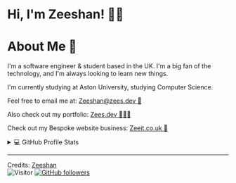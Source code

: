   <h1>Hi, I'm Zeeshan! 👋🏽</h1>



<!-- about me -->

  <h1>About Me 🦍</h1>
  <p>I'm a software engineer & student based in the UK. I'm a big fan of the technology, and I'm always looking to learn new things.</p>
  <p>I'm currently studying at Aston University, studying Computer Science.</p>
  <p>Feel free to email me at: <a href="mailto:Zeeshan@zees.dev">Zeeshan@zees.dev   📧</a></p>
  <p>Also check out my portfolio: <a href="http://www.zees.dev">Zees.dev  🧑🏽‍💻</a></p>
  <p>Check out my Bespoke website business: <a href="https://Zeeit.co.uk/">Zeeit.co.uk 🦍</a></p>




<!-- Github Stats -->
<details> 
  <summary>💻 GitHub Profile Stats</summary>
  <div>
    <h2 align="center"> 📊 Github stats </h2>
      <br/>
        <p align="center">
          <a href="https://github.com/Drkongy/">
          <img src="https://github-readme-stats.vercel.app/api/top-langs/?username=Drkongy&langs_count=6&theme=gruvbox&layout=compact&hide_border=true" alt="Drkongy :: Top Languages" /></a>
        </p>
        <p align="center">
          <a href="https://github.com/Drkongy/">
          <img width="49.5%" src="https://github-readme-stats.vercel.app/api?username=Drkongy&show_icons=true&theme=gruvbox&hide_border=true" />
          <img width="49.5%" src="https://github-readme-streak-stats.herokuapp.com/?user=Drkongy&theme=gruvbox&hide_border=true" />
          </a>
       </p>
     <br>
  </div>    
</details>


<!-- Footer / credits -->
---------------------------------------------------------------------------------------------------------------------
Credits: <a href="https://github.com/Drkongy">Zeeshan</a><br>
![Visitor](https://visitor-badge.laobi.icu/badge?page_id=Drkongy.repoName) [![GitHub followers](https://img.shields.io/github/followers/Drkongy.svg?style=social&label=Follow)](https://github.com/Drkongy?tab=followers)<br/>
